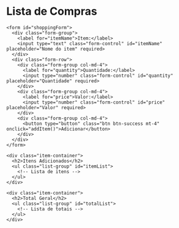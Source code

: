 <!DOCTYPE html>
<html lang="en">
<head>
  <meta charset="UTF-8">
  <meta name="viewport" content="width=device-width, initial-scale=1.0">
  <link href="https://stackpath.bootstrapcdn.com/bootstrap/4.3.1/css/bootstrap.min.css" rel="stylesheet">
  <style>
    body {
      padding: 20px;
    }
    .item-container {
      margin-top: 20px;
    }
  </style>
  <title>Lista de Compras</title>
</head>
<body>

  <div class="container mt-5">
    <h1 class="mb-4">Lista de Compras</h1>

    <form id="shoppingForm">
      <div class="form-group">
        <label for="itemName">Item:</label>
        <input type="text" class="form-control" id="itemName" placeholder="Nome do item" required>
      </div>
      <div class="form-row">
        <div class="form-group col-md-4">
          <label for="quantity">Quantidade:</label>
          <input type="number" class="form-control" id="quantity" placeholder="Quantidade" required>
        </div>
        <div class="form-group col-md-4">
          <label for="price">Valor:</label>
          <input type="number" class="form-control" id="price" placeholder="Valor" required>
        </div>
        <div class="form-group col-md-4">
          <button type="button" class="btn btn-success mt-4" onclick="addItem()">Adicionar</button>
        </div>
      </div>
    </form>

    <div class="item-container">
      <h2>Itens Adicionados</h2>
      <ul class="list-group" id="itemList">
        <!-- Lista de itens -->
      </ul>
    </div>

    <div class="item-container">
      <h2>Total Geral</h2>
      <ul class="list-group" id="totalList">
        <!-- Lista de totais -->
      </ul>
    </div>
  </div>

  <script>
    var items = [];
    var totals = [];

    function addItem() {
      var itemName = document.getElementById("itemName").value;
      var quantity = parseInt(document.getElementById("quantity").value);
      var price = parseFloat(document.getElementById("price").value);

      if (!isNaN(quantity) && !isNaN(price)) {
        var totalItemPrice = quantity * price;
        items.push({ name: itemName, quantity: quantity, price: price });
        totals.push(totalItemPrice);

        updateLists();
        clearForm();
      } else {
        alert("Por favor, insira valores válidos para quantidade e preço.");
      }
    }

    function updateLists() {
      var itemList = document.getElementById("itemList");
      var totalList = document.getElementById("totalList");

    
      itemList.innerHTML = "";
      totalList.innerHTML = "";

      var totalGeneral = 0;

      for (var i = 0; i < items.length; i++) {
        var item = items[i];
        var totalItemPrice = item.quantity * item.price;

      
        itemList.innerHTML += `
          <li class="list-group-item">
            ${item.quantity} ${item.name} - ${item.price.toFixed(2)}
            <button type="button" class="btn btn-sm btn-success ml-2" onclick="increaseQuantity(${i})">+</button>
            <button type="button" class="btn btn-sm btn-warning ml-2" onclick="decreaseQuantity(${i})">-</button>
            <button type="button" class="btn btn-sm btn-danger ml-2" onclick="removeItem(${i})">x</button>
          </li>
        `;

        
        totalGeneral += totalItemPrice;
        totalList.innerHTML += `
          <li class="list-group-item">
            ${item.quantity} ${item.name} - ${totalItemPrice.toFixed(2)}
          </li>
        `;
      }

      
      totalList.innerHTML += `
        <li class="list-group-item">
          Total Geral: ${totalGeneral.toFixed(2)}
        </li>
      `;
    }

    function increaseQuantity(index) {
      items[index].quantity++;
      updateLists();
    }

    function decreaseQuantity(index) {
      if (items[index].quantity > 1) {
        items[index].quantity--;
        updateLists();
      }
    }

    function removeItem(index) {
      items.splice(index, 1);
      totals.splice(index, 1);
      updateLists();
    }

    function clearForm() {
      document.getElementById("itemName").value = "";
      document.getElementById("quantity").value = "";
      document.getElementById("price").value = "";
    }
  </script>

</body>
</html>
